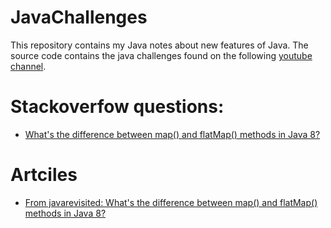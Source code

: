 # JavaChallenges
This repository contains my Java notes about new features of Java.
The source code contains the java challenges found on the following [youtube channel](https://www.youtube.com/channel/UCKivNkyXL2n-Up8ixk-72xQ).

# Stackoverfow questions:
- [What's the difference between map() and flatMap() methods in Java 8?](https://stackoverflow.com/questions/26684562/whats-the-difference-between-map-and-flatmap-methods-in-java-8)

# Artciles
- [From javarevisited: What's the difference between map() and flatMap() methods in Java 8?](https://javarevisited.blogspot.com/2016/03/difference-between-map-and-flatmap-in-java8.html)
